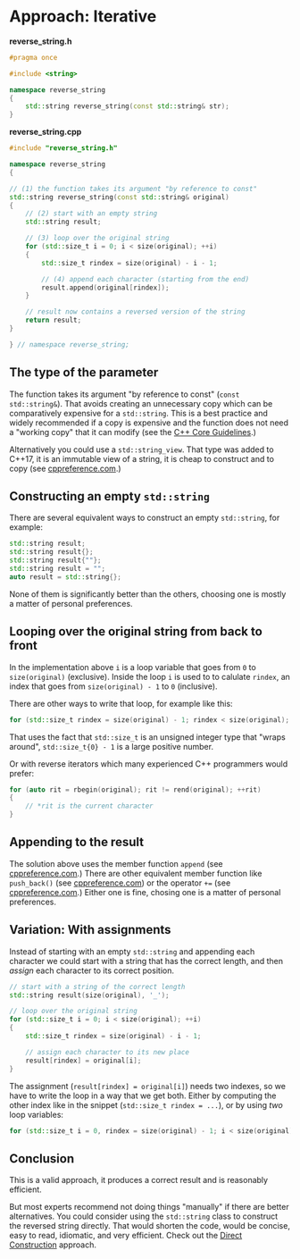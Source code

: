 # Approach: Iterative

**reverse_string.h**
```cpp
#pragma once

#include <string>

namespace reverse_string
{
    std::string reverse_string(const std::string& str);
}
```

**reverse_string.cpp**
```cpp
#include "reverse_string.h"

namespace reverse_string
{

// (1) the function takes its argument "by reference to const"
std::string reverse_string(const std::string& original)
{
    // (2) start with an empty string
    std::string result;

    // (3) loop over the original string
    for (std::size_t i = 0; i < size(original); ++i)
    {
        std::size_t rindex = size(original) - i - 1;

        // (4) append each character (starting from the end)
        result.append(original[rindex]);
    }

    // result now contains a reversed version of the string
    return result;
}

} // namespace reverse_string;
```

## The type of the parameter

The function takes its argument "by reference to const" (`const std::string&`).
That avoids creating an unnecessary copy which can be comparatively expensive for a `std::string`.
This is a best practice and widely recommended if a copy is expensive and the function does not need a "working copy" that it can modify (see the [C++ Core Guidelines][cgl-by-value-by-const-ref].)

Alternatively you could use a `std::string_view`.
That type was added to C++17, it is an immutable view of a string, it is cheap to construct and to copy (see [cppreference.com][cppref-stringview].)

## Constructing an empty `std::string`

There are several equivalent ways to construct an empty `std::string`, for example:
```cpp
std::string result;
std::string result{};
std::string result{""};
std::string result = "";
auto result = std::string{};
```

None of them is significantly better than the others, choosing one is mostly a matter of personal preferences.

## Looping over the original string from back to front

In the implementation above `i` is a loop variable that goes from `0` to `size(original)` (exclusive).
Inside the loop `i` is used to to calulate `rindex`, an index that goes from `size(original) - 1` to `0` (inclusive).

There are other ways to write that loop, for example like this:
```cpp
for (std::size_t rindex = size(original) - 1; rindex < size(original); --rindex)
```
That uses the fact that `std::size_t` is an unsigned integer type that "wraps around", `std::size_t{0} - 1` is a large positive number.

Or with reverse iterators which many experienced C++ programmers would prefer:
```cpp
for (auto rit = rbegin(original); rit != rend(original); ++rit)
{
    // *rit is the current character
}
```

## Appending to the result

The solution above uses the member function `append` (see [cppreference.com][cppref-string-append].)
There are other equivalent member function like `push_back()` (see [cppreference.com][cppref-string-pushback]) or the operator `+=` (see [cppreference.com][cppref-string-operator-plus-equal].)
Either one is fine, chosing one is a matter of personal preferences.

## Variation: With assignments

Instead of starting with an empty `std::string` and appending each character we could start with a string that has the correct length, and then *assign* each character to its correct position.

```cpp
// start with a string of the correct length
std::string result(size(original), '_');

// loop over the original string
for (std::size_t i = 0; i < size(original); ++i)
{
    std::size_t rindex = size(original) - i - 1;

    // assign each character to its new place
    result[rindex] = original[i];
}
```
The assignment (`result[rindex] = original[i]`) needs two indexes, so we have to write the loop in a way that we get both.
Either by computing the other index like in the snippet (`std::size_t rindex = ...`), or by using *two* loop variables:
```cpp
for (std::size_t i = 0, rindex = size(original) - 1; i < size(original); ++i, --rindex)
```

## Conclusion

This is a valid approach, it produces a correct result and is reasonably efficient.

But most experts recommend not doing things "manually" if there are better alternatives.
You could consider using the `std::string` class to construct the reversed string directly.
That would shorten the code, would be concise, easy to read, idiomatic, and very efficient.
Check out the [Direct Construction][approach-direct-construction] approach.


[cgl-by-value-by-const-ref]: https://isocpp.github.io/CppCoreGuidelines/CppCoreGuidelines#Rf-in
[cppref-stringview]: https://en.cppreference.com/w/cpp/string/basic_string_view
[cppref-string-append]: https://en.cppreference.com/w/cpp/string/basic_string/operator%2B%3D
[cppref-string-pushback]: https://en.cppreference.com/w/cpp/string/basic_string/push_back
[cppref-string-operator-plus-equal]: https://en.cppreference.com/w/cpp/string/basic_string/operator%2B%3D
[approach-direct-construction]: https://exercism.org/tracks/cpp/exercises/reverse-string/approaches/direct-construction

